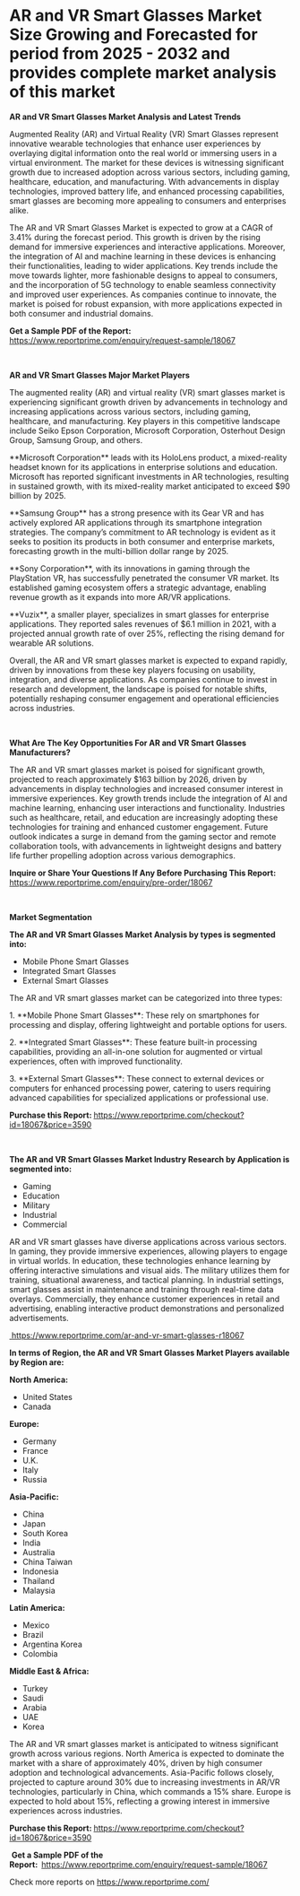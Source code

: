 <p><h1>AR and VR Smart Glasses Market Size Growing and Forecasted for period from 2025 - 2032 and provides complete market analysis of this market</h1></p><p><strong>AR and VR Smart Glasses Market Analysis and Latest Trends</strong></p>
<p><p>Augmented Reality (AR) and Virtual Reality (VR) Smart Glasses represent innovative wearable technologies that enhance user experiences by overlaying digital information onto the real world or immersing users in a virtual environment. The market for these devices is witnessing significant growth due to increased adoption across various sectors, including gaming, healthcare, education, and manufacturing. With advancements in display technologies, improved battery life, and enhanced processing capabilities, smart glasses are becoming more appealing to consumers and enterprises alike.</p><p>The AR and VR Smart Glasses Market is expected to grow at a CAGR of 3.41% during the forecast period. This growth is driven by the rising demand for immersive experiences and interactive applications. Moreover, the integration of AI and machine learning in these devices is enhancing their functionalities, leading to wider applications. Key trends include the move towards lighter, more fashionable designs to appeal to consumers, and the incorporation of 5G technology to enable seamless connectivity and improved user experiences. As companies continue to innovate, the market is poised for robust expansion, with more applications expected in both consumer and industrial domains.</p></p>
<p><strong>Get a Sample PDF of the Report:&nbsp;</strong> <a href="https://www.reportprime.com/enquiry/request-sample/18067?utm_campaign=2956&utm_medium=2&utm_source=Github&utm_content=ia&utm_term=18032025&utm_id=ar-and-vr-smart-glasses">https://www.reportprime.com/enquiry/request-sample/18067</a></p>
<p>&nbsp;</p>
<p><strong>AR and VR Smart Glasses Major Market Players</strong></p>
<p><p>The augmented reality (AR) and virtual reality (VR) smart glasses market is experiencing significant growth driven by advancements in technology and increasing applications across various sectors, including gaming, healthcare, and manufacturing. Key players in this competitive landscape include Seiko Epson Corporation, Microsoft Corporation, Osterhout Design Group, Samsung Group, and others.</p><p>**Microsoft Corporation** leads with its HoloLens product, a mixed-reality headset known for its applications in enterprise solutions and education. Microsoft has reported significant investments in AR technologies, resulting in sustained growth, with its mixed-reality market anticipated to exceed $90 billion by 2025.</p><p>**Samsung Group** has a strong presence with its Gear VR and has actively explored AR applications through its smartphone integration strategies. The company’s commitment to AR technology is evident as it seeks to position its products in both consumer and enterprise markets, forecasting growth in the multi-billion dollar range by 2025.</p><p>**Sony Corporation**, with its innovations in gaming through the PlayStation VR, has successfully penetrated the consumer VR market. Its established gaming ecosystem offers a strategic advantage, enabling revenue growth as it expands into more AR/VR applications.</p><p>**Vuzix**, a smaller player, specializes in smart glasses for enterprise applications. They reported sales revenues of $6.1 million in 2021, with a projected annual growth rate of over 25%, reflecting the rising demand for wearable AR solutions.</p><p>Overall, the AR and VR smart glasses market is expected to expand rapidly, driven by innovations from these key players focusing on usability, integration, and diverse applications. As companies continue to invest in research and development, the landscape is poised for notable shifts, potentially reshaping consumer engagement and operational efficiencies across industries.</p></p>
<p>&nbsp;</p>
<p><strong>What Are The Key Opportunities For AR and VR Smart Glasses Manufacturers?</strong></p>
<p><p>The AR and VR smart glasses market is poised for significant growth, projected to reach approximately $163 billion by 2026, driven by advancements in display technologies and increased consumer interest in immersive experiences. Key growth trends include the integration of AI and machine learning, enhancing user interactions and functionality. Industries such as healthcare, retail, and education are increasingly adopting these technologies for training and enhanced customer engagement. Future outlook indicates a surge in demand from the gaming sector and remote collaboration tools, with advancements in lightweight designs and battery life further propelling adoption across various demographics.</p></p>
<p><strong>Inquire or Share Your Questions If Any Before Purchasing This Report:</strong> <a href="https://www.reportprime.com/enquiry/pre-order/18067?utm_campaign=2956&utm_medium=2&utm_source=Github&utm_content=ia&utm_term=18032025&utm_id=ar-and-vr-smart-glasses">https://www.reportprime.com/enquiry/pre-order/18067</a></p>
<p>&nbsp;</p>
<p><strong>Market Segmentation</strong></p>
<p><strong>The AR and VR Smart Glasses Market Analysis by types is segmented into:</strong></p>
<p><ul><li>Mobile Phone Smart Glasses</li><li>Integrated Smart Glasses</li><li>External Smart Glasses</li></ul></p>
<p><p>The AR and VR smart glasses market can be categorized into three types: </p><p>1. **Mobile Phone Smart Glasses**: These rely on smartphones for processing and display, offering lightweight and portable options for users. </p><p>2. **Integrated Smart Glasses**: These feature built-in processing capabilities, providing an all-in-one solution for augmented or virtual experiences, often with improved functionality. </p><p>3. **External Smart Glasses**: These connect to external devices or computers for enhanced processing power, catering to users requiring advanced capabilities for specialized applications or professional use.</p></p>
<p><strong>Purchase this Report:&nbsp;</strong><a href="https://www.reportprime.com/checkout?id=18067&price=3590&utm_campaign=2956&utm_medium=2&utm_source=Github&utm_content=ia&utm_term=18032025&utm_id=ar-and-vr-smart-glasses">https://www.reportprime.com/checkout?id=18067&price=3590</a></p>
<p>&nbsp;</p>
<p><strong>The AR and VR Smart Glasses Market Industry Research by Application is segmented into:</strong></p>
<p><ul><li>Gaming</li><li>Education</li><li>Military</li><li>Industrial</li><li>Commercial</li></ul></p>
<p><p>AR and VR smart glasses have diverse applications across various sectors. In gaming, they provide immersive experiences, allowing players to engage in virtual worlds. In education, these technologies enhance learning by offering interactive simulations and visual aids. The military utilizes them for training, situational awareness, and tactical planning. In industrial settings, smart glasses assist in maintenance and training through real-time data overlays. Commercially, they enhance customer experiences in retail and advertising, enabling interactive product demonstrations and personalized advertisements.</p></p>
<p><a href="https://www.reportprime.com/ar-and-vr-smart-glasses-r18067?utm_campaign=2956&utm_medium=2&utm_source=Github&utm_content=ia&utm_term=18032025&utm_id=ar-and-vr-smart-glasses">&nbsp;https://www.reportprime.com/ar-and-vr-smart-glasses-r18067</a></p>
<p><strong>In terms of Region, the AR and VR Smart Glasses Market Players available by Region are:</strong></p>
<p>
    <p> <strong> North America: </strong>
        <ul>
            <li>United States</li>
            <li>Canada</li>
        </ul>
        </p> 
    <p> <strong> Europe: </strong>
        <ul>
            <li>Germany</li>
            <li>France</li>
            <li>U.K.</li>
            <li>Italy</li>
            <li>Russia</li>
        </ul>
        </p> 
    <p> <strong> Asia-Pacific: </strong>
        <ul>
            <li>China</li>
            <li>Japan</li>
            <li>South Korea</li>
            <li>India</li>
            <li>Australia</li>
            <li>China Taiwan</li>
            <li>Indonesia</li>
            <li>Thailand</li>
            <li>Malaysia</li>
        </ul>
        </p> 
    <p> <strong> Latin America: </strong>
        <ul>
            <li>Mexico</li>
            <li>Brazil</li>
            <li>Argentina Korea</li>
            <li>Colombia</li>
        </ul>
        </p> 
    <p> <strong> Middle East & Africa: </strong>
        <ul>
            <li>Turkey</li>
            <li>Saudi</li>
            <li>Arabia</li>
            <li>UAE</li>
            <li>Korea</li>
        </ul>
    </p>
    </p>
<p><p>The AR and VR smart glasses market is anticipated to witness significant growth across various regions. North America is expected to dominate the market with a share of approximately 40%, driven by high consumer adoption and technological advancements. Asia-Pacific follows closely, projected to capture around 30% due to increasing investments in AR/VR technologies, particularly in China, which commands a 15% share. Europe is expected to hold about 15%, reflecting a growing interest in immersive experiences across industries.</p></p>
<p><strong>Purchase this Report: </strong><a href="https://www.reportprime.com/checkout?id=18067&price=3590&utm_campaign=2956&utm_medium=2&utm_source=Github&utm_content=ia&utm_term=18032025&utm_id=ar-and-vr-smart-glasses">https://www.reportprime.com/checkout?id=18067&price=3590</a></p>
<p>&nbsp;<strong>Get a Sample PDF of the Report:&nbsp;&nbsp;</strong><a href="https://www.reportprime.com/enquiry/request-sample/18067?utm_campaign=2956&utm_medium=2&utm_source=Github&utm_content=ia&utm_term=18032025&utm_id=ar-and-vr-smart-glasses">https://www.reportprime.com/enquiry/request-sample/18067</a></p>
<p><strong></strong></p>
<p>Check more reports on <a href="https://www.reportprime.com/?utm_campaign=2956&utm_medium=2&utm_source=Github&utm_content=ia&utm_term=18032025&utm_id=ar-and-vr-smart-glasses">https://www.reportprime.com/</a></p>